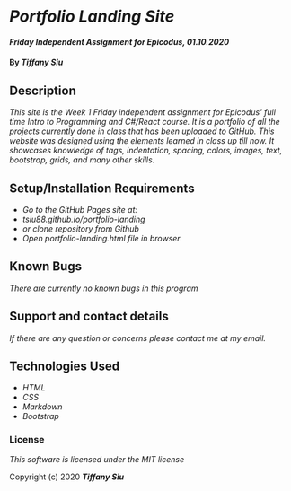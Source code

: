 # _Portfolio Landing Site_

#### _Friday Independent Assignment for Epicodus, 01.10.2020_

#### By _**Tiffany Siu**_

## Description

_This site is the Week 1 Friday independent assignment for Epicodus' full time Intro to Programming and C#/React course.  It is a portfolio of all the projects currently done in class that has been uploaded to GitHub.  This website was designed using the elements learned in class up till now.  It showcases knowledge of tags, indentation, spacing, colors, images, text, bootstrap, grids, and many other skills._

## Setup/Installation Requirements

* _Go to the GitHub Pages site at:_
* _tsiu88.github.io/portfolio-landing_
* _or clone repository from Github_
* _Open portfolio-landing.html file in browser_

## Known Bugs

_There are currently no known bugs in this program_

## Support and contact details

_If there are any question or concerns please contact me at my email._

## Technologies Used

* _HTML_
* _CSS_
* _Markdown_
* _Bootstrap_

### License

*This software is licensed under the MIT license*

Copyright (c) 2020 **_Tiffany Siu_**

